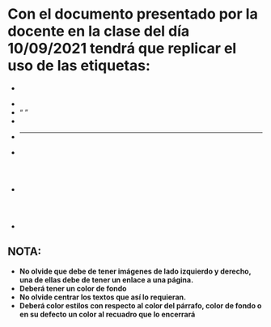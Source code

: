 # **Con el documento presentado por la docente en la clase del día 10/09/2021 tendrá que replicar el uso de las etiquetas:** 

- <pre>
- <cite>
- <q>
- <footer>
- <hr>
- <blockquote>
- <header>
- <strong>

## NOTA:


- No olvide que debe de tener imágenes de lado izquierdo y derecho, una de ellas debe de tener un enlace a una página.
- Deberá tener un color de fondo
- No olvide centrar los textos que así lo requieran.
- Deberá color estilos con respecto al color del párrafo, color de fondo o en su defecto un color al recuadro que lo encerrará